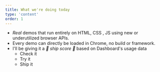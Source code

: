 ```yaml
---
title: What we're doing today
type: 'content'
order: 1
---
```


- *Real* demos that run entirely on HTML, CSS , JS using new or underutilized browser APIs.
- Every demo can directly be loaded in Chrome, no build or framework.
- I'll be giving it a *🚢 ship score 🚢* based on Dashboard's usage data
	- Check it
	- Try it
	- Ship it